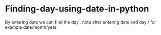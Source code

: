 # Finding-day-using-date-in-python
By entering date we can find the day . note after entering date  and day / for example date/month/year

